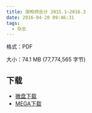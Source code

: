```yaml
---
title: 架构师合计 2015.1~2016.3
date: 2016-04-20 09:46:31
tags:
  - 杂志
---
```


格式：PDF

大小：74.1 MB (77,774,565 字节)

## 下载 ##

+ [微盘下载]()
+ [MEGA下载](https://mega.nz/#!SA0D1RgY!LSAuUu7BXwWs4hUUKjHgf9dG9W5lYsTX7hLRYYLSGgU)
